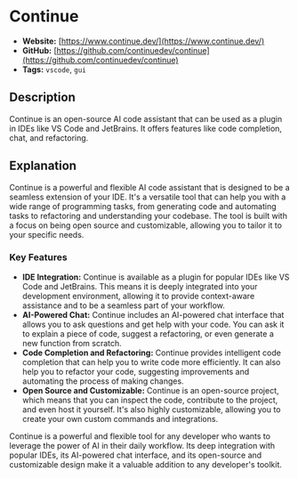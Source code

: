 # Continue

- **Website:** [https://www.continue.dev/](https://www.continue.dev/)
- **GitHub:** [https://github.com/continuedev/continue](https://github.com/continuedev/continue)
- **Tags:** `vscode`, `gui`

## Description

Continue is an open-source AI code assistant that can be used as a plugin in IDEs like VS Code and JetBrains. It offers features like code completion, chat, and refactoring.

## Explanation

Continue is a powerful and flexible AI code assistant that is designed to be a seamless extension of your IDE. It's a versatile tool that can help you with a wide range of programming tasks, from generating code and automating tasks to refactoring and understanding your codebase. The tool is built with a focus on being open source and customizable, allowing you to tailor it to your specific needs.

### Key Features

*   **IDE Integration:** Continue is available as a plugin for popular IDEs like VS Code and JetBrains. This means it is deeply integrated into your development environment, allowing it to provide context-aware assistance and to be a seamless part of your workflow.
*   **AI-Powered Chat:** Continue includes an AI-powered chat interface that allows you to ask questions and get help with your code. You can ask it to explain a piece of code, suggest a refactoring, or even generate a new function from scratch.
*   **Code Completion and Refactoring:** Continue provides intelligent code completion that can help you to write code more efficiently. It can also help you to refactor your code, suggesting improvements and automating the process of making changes.
*   **Open Source and Customizable:** Continue is an open-source project, which means that you can inspect the code, contribute to the project, and even host it yourself. It's also highly customizable, allowing you to create your own custom commands and integrations.

Continue is a powerful and flexible tool for any developer who wants to leverage the power of AI in their daily workflow. Its deep integration with popular IDEs, its AI-powered chat interface, and its open-source and customizable design make it a valuable addition to any developer's toolkit.
